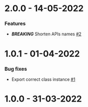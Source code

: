 2.0.0 - 14-05-2022
===================
### Features
* **_BREAKING_** Shorten APIs names [#2](https://github.com/Reiryoku-Technologies/Mida-Tulipan/pull/2)

1.0.1 - 01-04-2022
===================
### Bug fixes
* Export correct class instance [#1](https://github.com/Reiryoku-Technologies/Mida-Tulipan/pull/1)

1.0.0 - 31-03-2022
===================
